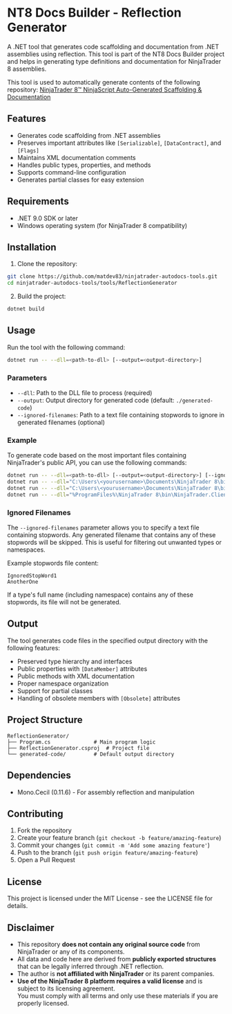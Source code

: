 # NT8 Docs Builder - Reflection Generator

A .NET tool that generates code scaffolding and documentation from .NET assemblies using reflection. This tool is part of the NT8 Docs Builder project and helps in generating type definitions and documentation for NinjaTrader 8 assemblies.

This tool is used to automatically generate contents of the following repository:
[NinjaTrader 8™ NinjaScript Auto-Generated Scaffolding & Documentation](https://github.com/matdev83/ninjatrader-autodocs/)

## Features

- Generates code scaffolding from .NET assemblies
- Preserves important attributes like `[Serializable]`, `[DataContract]`, and `[Flags]`
- Maintains XML documentation comments
- Handles public types, properties, and methods
- Supports command-line configuration
- Generates partial classes for easy extension

## Requirements

- .NET 9.0 SDK or later
- Windows operating system (for NinjaTrader 8 compatibility)

## Installation

1. Clone the repository:
```bash
git clone https://github.com/matdev83/ninjatrader-autodocs-tools.git
cd ninjatrader-autodocs-tools/tools/ReflectionGenerator
```

2. Build the project:
```bash
dotnet build
```

## Usage

Run the tool with the following command:

```bash
dotnet run -- --dll=<path-to-dll> [--output=<output-directory>]
```

### Parameters

- `--dll`: Path to the DLL file to process (required)
- `--output`: Output directory for generated code (default: `./generated-code`)
- `--ignored-filenames`: Path to a text file containing stopwords to ignore in generated filenames (optional)

### Example

To generate code based on the most important files containing NinjaTrader's public API, you can use the following commands:

```bash
dotnet run -- --dll=<path-to-dll> [--output=<output-directory>] [--ignored-filenames=<path-to-stopwords-file>]
dotnet run -- --dll="C:\Users\<yourusername>\Documents\NinjaTrader 8\bin\Custom\NinjaTrader.Vendor.dll" --output="<output-directory-root>\Vendor"
dotnet run -- --dll="C:\Users\<yourusername>\Documents\NinjaTrader 8\bin\Custom\NinjaTrader.Custom.dll" --output="<output-directory-root>\Custom"
dotnet run -- --dll="%ProgramFiles%\NinjaTrader 8\bin\NinjaTrader.Client.dll" --output="<output-directory-root>\Client"
```

### Ignored Filenames

The `--ignored-filenames` parameter allows you to specify a text file containing stopwords. Any generated filename that contains any of these stopwords will be skipped. This is useful for filtering out unwanted types or namespaces.

Example stopwords file content:
```
IgnoredStopWord1
AnotherOne
```

If a type's full name (including namespace) contains any of these stopwords, its file will not be generated.

## Output

The tool generates code files in the specified output directory with the following features:

- Preserved type hierarchy and interfaces
- Public properties with `[DataMember]` attributes
- Public methods with XML documentation
- Proper namespace organization
- Support for partial classes
- Handling of obsolete members with `[Obsolete]` attributes

## Project Structure

```
ReflectionGenerator/
├── Program.cs              # Main program logic
├── ReflectionGenerator.csproj  # Project file
└── generated-code/         # Default output directory
```

## Dependencies

- Mono.Cecil (0.11.6) - For assembly reflection and manipulation

## Contributing

1. Fork the repository
2. Create your feature branch (`git checkout -b feature/amazing-feature`)
3. Commit your changes (`git commit -m 'Add some amazing feature'`)
4. Push to the branch (`git push origin feature/amazing-feature`)
5. Open a Pull Request

## License

This project is licensed under the MIT License - see the LICENSE file for details.

## Disclaimer

- This repository **does not contain any original source code** from NinjaTrader or any of its components.
- All data and code here are derived from **publicly exported structures** that can be legally inferred through .NET reflection.
- The author is **not affiliated with NinjaTrader** or its parent companies.
- **Use of the NinjaTrader 8 platform requires a valid license** and is subject to its licensing agreement.  
  You must comply with all terms and only use these materials if you are properly licensed.
